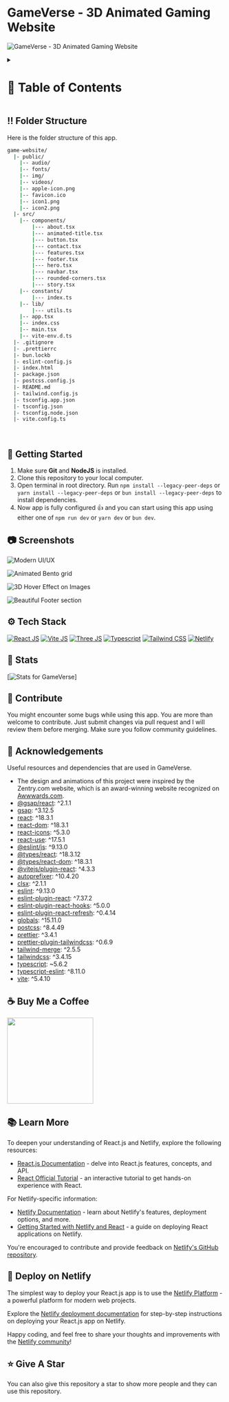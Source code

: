 <a name="readme-top"></a>

# GameVerse - 3D Animated Gaming Website

![GameVerse - 3D Animated Gaming Website](/.github/images/img_main.png "GameVerse - 3D Animated Gaming Website")


<!-- Table of Contents -->
<details>

<summary>

# :notebook_with_decorative_cover: Table of Contents

</summary>

- [Folder Structure](#bangbang-folder-structure)
- [Getting Started](#toolbox-getting-started)
- [Screenshots](#camera-screenshots)
- [Tech Stack](#gear-tech-stack)
- [Stats](#wrench-stats)
- [Contribute](#raised_hands-contribute)
- [Acknowledgements](#gem-acknowledgements)
- [Buy Me a Coffee](#coffee-buy-me-a-coffee)
- [Follow Me](#rocket-follow-me)
- [Learn More](#books-learn-more)
- [Deploy on Netlify](#page_with_curl-deploy-on-netlify)
- [Give A Star](#star-give-a-star)
- [Star History](#star2-star-history)
- [Give A Star](#star-give-a-star)

</details>

## :bangbang: Folder Structure

Here is the folder structure of this app.

```bash
game-website/
  |- public/
    |-- audio/
    |-- fonts/
    |-- img/
    |-- videos/
    |-- apple-icon.png
    |-- favicon.ico
    |-- icon1.png
    |-- icon2.png
  |- src/
    |-- components/
        |--- about.tsx
        |--- animated-title.tsx
        |--- button.tsx
        |--- contact.tsx
        |--- features.tsx
        |--- footer.tsx
        |--- hero.tsx
        |--- navbar.tsx
        |--- rounded-corners.tsx
        |--- story.tsx
    |-- constants/
        |--- index.ts
    |-- lib/
        |--- utils.ts
    |-- app.tsx
    |-- index.css
    |-- main.tsx
    |-- vite-env.d.ts
  |- .gitignore
  |- .prettierrc
  |- bun.lockb
  |- eslint-config.js
  |- index.html
  |- package.json
  |- postcss.config.js
  |- README.md
  |- tailwind.config.js
  |- tsconfig.app.json
  |- tsconfig.json
  |- tsconfig.node.json
  |- vite.config.ts
```

<br />

## :toolbox: Getting Started

1. Make sure **Git** and **NodeJS** is installed.
2. Clone this repository to your local computer.
3. Open terminal in root directory. Run `npm install --legacy-peer-deps` or `yarn install --legacy-peer-deps` or `bun install --legacy-peer-deps` to install dependencies.
4. Now app is fully configured 👍 and you can start using this app using either one of `npm run dev` or `yarn dev` or `bun dev`.

## :camera: Screenshots

![Modern UI/UX](/.github/images/img1.png "Modern UI/UX")

![Animated Bento grid](/.github/images/img2.png "Animated Bento grid")

![3D Hover Effect on Images](/.github/images/img3.png "3D Hover Effect on Images")

![Beautiful Footer section](/.github/images/img4.png "Beautiful Footer section")

## :gear: Tech Stack

[![React JS](https://skillicons.dev/icons?i=react "React JS")](https://react.dev/ "React JS") [![Vite JS](https://skillicons.dev/icons?i=vite "Vite JS")](https://vitejs.dev/ "Vite JS") [![Three JS](https://skillicons.dev/icons?i=threejs "Three JS")](https://threejs.org/ "Three JS") [![Typescript](https://skillicons.dev/icons?i=ts "Typescript")](https://www.typescriptlang.org "Typescript") [![Tailwind CSS](https://skillicons.dev/icons?i=tailwind "Tailwind CSS")](https://tailwindcss.com/ "Tailwind CSS") [![Netlify](https://skillicons.dev/icons?i=netlify "Netlify")](https://netlify.app/ "Netlify")

## :wrench: Stats

[![Stats for GameVerse](/.github/images/stats.svg "Stats for GameVerse")]

## :raised_hands: Contribute

You might encounter some bugs while using this app. You are more than welcome to contribute. Just submit changes via pull request and I will review them before merging. Make sure you follow community guidelines.

## :gem: Acknowledgements

Useful resources and dependencies that are used in GameVerse.

- The design and animations of this project were inspired by the Zentry.com website, which is an award-winning website recognized on [Awwwards.com](https://awwwards.com "Awwwards.com").
- [@gsap/react](https://www.npmjs.com/package/@gsap/react): ^2.1.1
- [gsap](https://www.npmjs.com/package/gsap): ^3.12.5
- [react](https://www.npmjs.com/package/react): ^18.3.1
- [react-dom](https://www.npmjs.com/package/react-dom): ^18.3.1
- [react-icons](https://www.npmjs.com/package/react-icons): ^5.3.0
- [react-use](https://www.npmjs.com/package/react-use): ^17.5.1
- [@eslint/js](https://www.npmjs.com/package/@eslint/js): ^9.13.0
- [@types/react](https://www.npmjs.com/package/@types/react): ^18.3.12
- [@types/react-dom](https://www.npmjs.com/package/@types/react-dom): ^18.3.1
- [@vitejs/plugin-react](https://www.npmjs.com/package/@vitejs/plugin-react): ^4.3.3
- [autoprefixer](https://www.npmjs.com/package/autoprefixer): ^10.4.20
- [clsx](https://www.npmjs.com/package/clsx): ^2.1.1
- [eslint](https://www.npmjs.com/package/eslint): ^9.13.0
- [eslint-plugin-react](https://www.npmjs.com/package/eslint-plugin-react): ^7.37.2
- [eslint-plugin-react-hooks](https://www.npmjs.com/package/eslint-plugin-react-hooks): ^5.0.0
- [eslint-plugin-react-refresh](https://www.npmjs.com/package/eslint-plugin-react-refresh): ^0.4.14
- [globals](https://www.npmjs.com/package/globals): ^15.11.0
- [postcss](https://www.npmjs.com/package/postcss): ^8.4.49
- [prettier](https://www.npmjs.com/package/prettier): ^3.4.1
- [prettier-plugin-tailwindcss](https://www.npmjs.com/package/prettier-plugin-tailwindcss): ^0.6.9
- [tailwind-merge](https://www.npmjs.com/package/tailwind-merge): ^2.5.5
- [tailwindcss](https://www.npmjs.com/package/tailwindcss): ^3.4.15
- [typescript](https://www.npmjs.com/package/typescript): ~5.6.2
- [typescript-eslint](https://www.npmjs.com/package/typescript-eslint): ^8.11.0
- [vite](https://www.npmjs.com/package/vite): ^5.4.10

## :coffee: Buy Me a Coffee

[<img src="https://img.shields.io/badge/Buy_Me_A_Coffee-FFDD00?style=for-the-badge&logo=buy-me-a-coffee&logoColor=black" width="200" />](http://buymeacoffee.com/attellisanjay "Buy me a Coffee")


## :books: Learn More

To deepen your understanding of React.js and Netlify, explore the following resources:

- [React.js Documentation](https://reactjs.org/docs) - delve into React.js features, concepts, and API.
- [React Official Tutorial](https://reactjs.org/tutorial) - an interactive tutorial to get hands-on experience with React.

For Netlify-specific information:

- [Netlify Documentation](https://docs.netlify.com) - learn about Netlify's features, deployment options, and more.
- [Getting Started with Netlify and React](https://docs.netlify.com/frameworks/react) - a guide on deploying React applications on Netlify.

You're encouraged to contribute and provide feedback on [Netlify's GitHub repository](https://github.com/netlify/netlify).

## :page_with_curl: Deploy on Netlify

The simplest way to deploy your React.js app is to use the [Netlify Platform](https://app.netlify.com/start) - a powerful platform for modern web projects.

Explore the [Netlify deployment documentation](https://docs.netlify.com/site-deploys/create-deploys) for step-by-step instructions on deploying your React.js app on Netlify.

Happy coding, and feel free to share your thoughts and improvements with the [Netlify community](https://community.netlify.com)!

## :star: Give A Star

You can also give this repository a star to show more people and they can use this repository.


